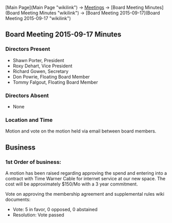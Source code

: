 [Main Page](Main Page "wikilink") -\> [Meetings](Meetings "wikilink")
-\> [Board Meeting Minutes](Board Meeting Minutes "wikilink") -\> [Board
Meeting 2015-09-17](Board Meeting 2015-09-17 "wikilink")

Board Meeting 2015-09-17 Minutes
--------------------------------

### Directors Present

-   Shawn Porter, President
-   Roxy Dehart, Vice President
-   Richard Gowen, Secretary
-   Don Powrie, Floating Board Member
-   Tommy Falgout, Floating Board Member

### Directors Absent

-   None

### Location and Time

Motion and vote on the motion held via email between board members.

Business
--------

### 1st Order of business:

A motion has been raised regarding approving the spend and entering into
a contract with Time Warner Cable for internet service at our new space.
The cost will be approximately \$150/Mo with a 3 year commitment.

Vote on approving the membership agreement and supplemental rules wiki
documents:

-   Vote: 5 in favor, 0 opposed, 0 abstained
-   Resolution: Vote passed

